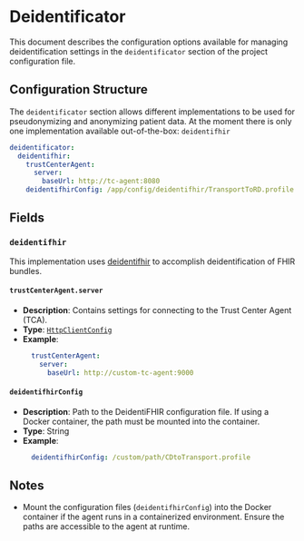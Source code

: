 # Deidentificator <Badge type="tip" text="Research Domain Agent" />

This document describes the configuration options available for managing deidentification settings
in the `deidentificator` section of the project configuration file.

## Configuration Structure

The `deidentificator` section allows different implementations to be used for pseudonymizing and
anonymizing patient data. At the moment there is only one implementation available out-of-the-box:
`deidentifhir`

```yaml
deidentificator:
  deidentifhir:
    trustCenterAgent:
      server:
        baseUrl: http://tc-agent:8080
    deidentifhirConfig: /app/config/deidentifhir/TransportToRD.profile
```

## Fields

### `deidentifhir`

This implementation uses [deidentifhir](https://github.com/UMEssen/DeidentiFHIR) to accomplish
deidentification of FHIR bundles.

#### `trustCenterAgent.server`

* **Description**: Contains settings for connecting to the Trust Center Agent (TCA).
* **Type**: [`HttpClientConfig`](../types/HttpClientConfig.md)
* **Example**:
  ```yaml
    trustCenterAgent:
      server:
        baseUrl: http://custom-tc-agent:9000
  ```

#### `deidentifhirConfig`

* **Description**: Path to the DeidentiFHIR configuration file. If using a Docker container, the
  path must be mounted into the container.
* **Type**: String
* **Example**:
  ```yaml
    deidentifhirConfig: /custom/path/CDtoTransport.profile
  ```

## Notes

* Mount the configuration files (`deidentifhirConfig`) into the Docker container if the agent runs
  in a containerized environment. Ensure the paths are accessible to the agent at runtime.
